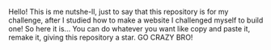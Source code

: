 Hello! This is me nutshe-ll, just to say that this repository is for my challenge, after I studied how to make a website I challenged myself to build one! So here it is... You can do whatever you want like copy and paste it, remake it, giving this repository a star. GO CRAZY BRO!
